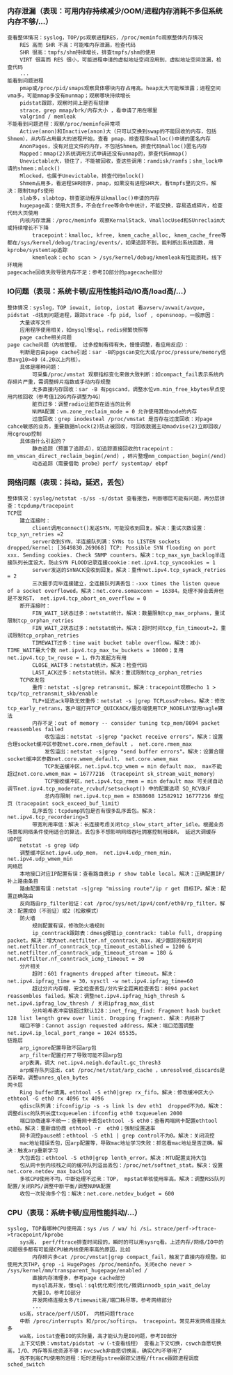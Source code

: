 
### 内存泄漏（表现：可用内存持续减少/OOM/进程内存消耗不多但系统内存不够/...）
    查看整体情况：syslog，TOP/ps观察进程RES，/proc/meminfo观察整体内存情况
        RES 高而 SHR 不高：可能堆内存泄漏，检查代码
        SHR 很高：tmpfs/shm持续增长，排查tmpfs/shm的使用
        VIRT 很高而 RES 很小，可能进程申请的虚拟地址空间没用到，虚拟地址空间泄漏，检查代码
        ...
    能看到问题进程
        pmap或/proc/pid/smaps观察具体哪块内存占用高。heap太大可能堆泄露；进程空间vma多，可能mmap多没有munmap；观察哪块持续增长
        pidstat跟踪，观察时间上是否有规律
        strace，grep mmap/brk/内存大小 ，看申请了用在哪里
        valgrind / memleak
    不能看到问题进程：观察/proc/meminfo异常项
        Active(anon)和Inactive(anon)大（只可以交换到swap的不能回收的内存，包括Shmem），从内存占用最大的进程开始，查看 pmap，排查程序malloc()申请的匿名内存
        AnonPages，没有对应文件的内存，不包括Shmem。排查代码malloc()匿名内存
        Mapped：mmap(2)系统调用方式申请还没有unmap的，排查代码mmap()
        Unevictable大，锁住了，不能被回收，查这些调用：ramdisk/ramfs；shm_lock申请的shmem；mlock()
        Mlocked，也属于Unevictable，排查代码mlock()
        Shmem占用多，看进程SHR排序，pmap，如果没有进程SHR大，看tmpfs里的文件。解决：限制tmpfs使用
        slab多，slabtop，排查驱动程序以kmalloc()申请的内存
        hugepage高：使用大页多，不会在free等命令中统计，不能交换，容易造成碎片，检查代码大页使用
        内核内存泄漏：/proc/meminfo 观察KernalStack、VmallocUsed和SUnreclaim大或持续增长不下降
            tracepoint：kmalloc, kfree, kmem_cache_alloc, kmem_cache_free等都在/sys/kernel/debug/tracing/events/，如果追踪不到，能判断出系统函数，用kprobe/systemtap追踪
            kmemleak：echo scan > /sys/kernel/debug/kmemleak有性能损耗，线下环境用
    pagecache回收失败导致内存不足：参考IO部分的pagecache部分
 
 
 ### IO问题（表现：系统卡顿/应用性能抖动/IO高/load高/...）
 
    整体情况：syslog，TOP iowait, iotop, iostat 看avserv/avwait/avque, pidstat -d找到问题进程，跟踪strace -fp pid, lsof , opensnoop，一般原因：
        大量读写文件
        应用程序使用相关，如mysql慢sql，redis频繁快照等
        page cache相关问题
    page cache问题（内核管理， 过多控制有得有失，慢慢调整，看应用反应）：
        判断是否由page cache引起：sar -B的pgscan变化大或/proc/pressure/memory信息avg10>40（4.20以上内核）。
        具体是哪种问题：
            可采集/proc/vmstat 观察指标变化来做大致判断：如compact_fail表示系统内存碎片严重，需调整碎片指数或手动内存规整
            太多直接内存回收：sar -B 有pgscand，调整水位vm.min_free_kbytes早点使用内核回收（参考值128G内存调整为4G）
            脏页过多：调整radio让脏页在适当的比例
            NUMA配置：vm.zone_reclaim_mode = 0 允许使用其他node的内存
            过度回收：grep inodesteal /proc/vmstat 是否存在过度回收：对page cahce敏感的业务，重要数据mlock(2)防止被回收，可回收数据主动madvise(2)立即回收/ 用cgroup控制
        具体由什么引起的？
            静态追踪（预置了追踪点），如追踪直接回收的tracepoint： mm_vmscan_direct_reclaim_begin(/end) ，碎片整理mm_compaction_begin(/end)
            动态追踪（需要借助 probe）perf/ systemtap/ ebpf


### 网络问题（表现：抖动，延迟，丢包）
    整体情况：syslog/netstat -s/ss -s/dstat 查看报告，判断哪层可能有问题，再分层排查：tcpdump/tracepoint
    TCP层
        建立连接时：
            client调用connect()发送SYN，可能没收到回复。解决：重试次数设置：tcp_syn_retries =2 
            server收到SYN，半连接队列满：SYNs to LISTEN sockets dropped/kernel: [3649830.269068] TCP: Possible SYN flooding on port xxx. Sending cookies. Check SNMP counters。解决：tcp_max_syn_backlog半连接队列长度设大。防止SYN FLOOD记录连接cookie：net.ipv4.tcp_syncookies = 1
            server发送的SYNACK没收到回复。解决：重传net.ipv4.tcp_synack_retries = 2
            三次握手完毕连接建立，全连接队列满丢包：-xxx times the listen queue of a socket overflowed。解决：net.core.somaxconn = 16384。处理不掉会丢弃但是不发RST， net.ipv4.tcp_abort_on_overflow = 0
        断开连接时：
            FIN_WAIT_1状态过多：netstat统计。解决：数量限制tcp_max_orphans，重试限制tcp_orphan_retries
            FIN_WAIT_2状态过多：netstat统计。解决：超时时间tcp_fin_timeout=2，重试限制tcp_orphan_retries
            TIMEWAIT过多：time wait bucket table overflow。解决：减小TIME_WAIT最大个数 net.ipv4.tcp_max_tw_buckets = 10000；复用net.ipv4.tcp_tw_reuse = 1，作为发起方有用
            CLOSE_WAIT多：netstat统计。解决：检查代码
            LAST_ACK过多：netstat统计。解决：重试限制tcp_orphan_retries
        TCP收发包
            重传：netstat -s|grep retransmit。解决：tracepoint观察echo 1 > tcp/tcp_retransmit_skb/enable
            TLP+延迟ack导致无效重传：netstat -s |grep TCPLossProbes。解决：修改 tcp_early_retrans，客户端打开TCP_QUICKACK/服务端使用TCP_NODELAY禁用nagle算法
            内存不足：out of memory -- consider tuning tcp_mem/8094 packet reassembles failed
                收包溢出：netstat -s|grep "packet receive errors"。解决：设置合理socket缓冲区参数net.core.rmem_default ， net.core.rmem_max
                发包溢出：netstat -s|grep "send buffer errors"。解决：设置合理socket缓冲区参数net.core.wmem_default， net.core.wmem_max
                TCP发送缓冲区，net.ipv4.tcp_wmem = min default max， max不能超过net.core.wmem_max = 16777216 （tracepoint sk_stream_wait_memory）
                TCP接收缓冲区，net.ipv4.tcp_rmem = min default max 可关闭自动调节net.ipv4.tcp_moderate_rcvbuf/setsockopt() 中的配置选项 SO_RCVBUF
                总内存限制 net.ipv4.tcp_mem = 8388608 12582912 16777216 单位页（tracepoint sock_exceed_buf_limit）
            乱序丢包：tcpdump抓包是否有很多乱序丢包。解决：net.ipv4.tcp_recordering=3
            带宽利用率低：解决：长连接考虑关闭tcp_slow_start_after_idle。根据业务场景和网络条件使用适合的算法，丢包多不想影响网络吞吐拥塞控制用BBR， 延迟大调缓存
    UDP层
        netstat -s grep Udp
        调整缓冲区net.ipv4.udp_mem， net.ipv4.udp_rmem_min， net.ipv4.udp_wmem_min
    网络层
        本地接口对应IP配置有误：查看路由表ip r show table local。解决：正确配置IP/补上路由条目
        路由配置有误：netstat -s|grep "missing route"/ip r get 目标IP。解决：配置正确路由
        反向路由rp_filter验证：cat /proc/sys/net/ipv4/conf/eth0/rp_filter。解决：配置成0（不验证）或2（松散模式）
        防火墙
            规则配置有误，修改防火墙规则
            ip_conntrack跟踪表：dmesg报错ip_conntrack: table full, dropping packet。解决：增大net.netfilter.nf_conntrack_max，减少跟踪的有效时间net.netfilter.nf_conntrack_tcp_timeout_established = 1200 & net.netfilter.nf_conntrack_udp_timeout_stream = 180 & net.netfilter.nf_conntrack_icmp_timeout = 30
        分片相关
            超时：601 fragments dropped after timeout。解决：net.ipv4.ipfrag_time = 30，sysctl -w net.ipv4.ipfrag_time=60
            超过分片内存帽，安全检查丢包/分片安全距离检查丢包：8094 packet reassembles failed。解决：调整net.ipv4.ipfrag_high_thresh & net.ipv4.ipfrag_low_thresh / 关闭ipfrag_max_dist
            分片哈希表冲突链超过默认128：inet_frag_find: Fragment hash bucket 128 list length grew over limit. Dropping fragment. 解决：内核补丁
        端口不够：Cannot assign requested address。解决：端口范围调整 net.ipv4.ip_local_port_range = 1024 65535。
    链路层
        arp_ignore配置导致不回arp包
        arp_filter配置打开了导致可能不回arp包
        arp表满，调大 net.ipv4.neigh.default.gc_thresh3
        arp缓存队列溢出，cat /proc/net/stat/arp_cache ，unresolved_discards是否新增。调整unres_qlen_bytes
    网卡层
        Ring buffer填满。ethtool -S eth0|grep rx_fifo。解决：修改缓冲区大小ethtool -G eth0 rx 4096 tx 4096
        qdisc队列满：ifconfig/ip -s -s link ls dev eth1  dropped不为0。解决：调整disc的队列长度txqueuelen：ifconfig eth0 txqueuelen 2000
        端口协商速率不统一：查看网卡丢包ethtool -S eth0；查看两端网卡配置ethtool eth0。解决：重新自协商 ethtool -r  eth0；强制设置速率
        网卡流控pause桢：ethtool -S eth1 | grep control不为0。解决：关闭流控
        mac地址错误丢包，因arp配置等，导致mac地址学习失败：抓包看mac地址是否正确。解决：触发arp重新学习
        大包丢包：ethtool -S eth0|grep lenth_error。解决：MTU配置支持大包
        包从网卡到内核栈之间的缓冲队列溢出丢包：/proc/net/softnet_stat。解决：设置net.core.netdev_max_backlog
        多核CPU使用不均，中断处理不过来：TOP， mpstat单核使用率高。解决：调整RSS队列配置/关闭RPS/调整中断平衡/调整NUMA配置
        收包一次轮询多个包：解决：net.core.netdev_budget = 600


### CPU（表现：系统卡顿/应用性能抖动/...）
    syslog, TOP看哪种CPU使用高：sys /us / wa/ hi /si。strace/perf->ftrace->tracepoint/kprobe
        sys高， perf/ftrace排查时间段的，瞬时的可以用sysrq看。上述内存/网络/IO中的问题很多都有可能是CPU被内核使用率高的原因，比如
            内存碎片多cat /proc/vmstat|grep compact_fail，触发了直接内存规整。如使用大页THP，grep -i HugePages /proc/meminfo。关闭echo never > /sys/kernel/mm/transparent_hugepage/enabled / 
            直接内存清理多，参考page cache部分
            mysql高并发，慢sql：sql优化索引优化/微调innodb_spin_wait_delay
            大量IO，参考IO部分
            并发网络连接太多/timewait高/端口耗尽等，参考网络部分
            ...
        us高，strace/perf/USDT， 内核问题ftrace
        中断 /proc/interrupts 和/proc/softirqs。 tracepoint。常见并发网络连接太多
        wa高，iostat查看IO的实际量，高才能认为是IO问题，参考IO部分
        上下文切换：vmstat/pidstat -w（-t查看线程） 查看上下文切换，cswch自愿切换高，I/O、内存等系统资源不够；nvcswch非自愿切换高，确实CPU不够用了
        找不到高CPU使用的进程：短时进程pstree跟踪父进程/ftrace跟踪进程调度sched_switch
